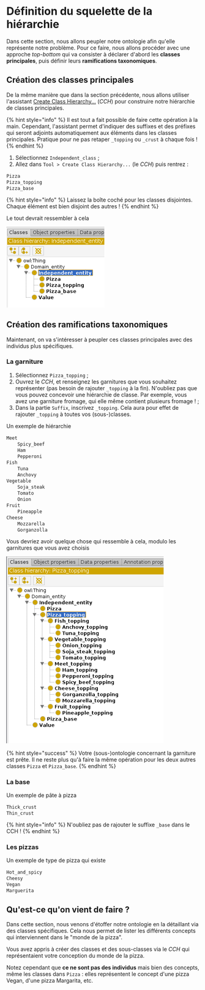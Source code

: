 # Définition du squelette de la hiérarchie

Dans cette section, nous allons peupler notre ontologie afin qu'elle représente notre problème. Pour ce faire, nous allons procéder avec une approche *top-bottom* qui va consister à déclarer d'abord les **classes principales**, puis définir leurs **ramifications taxonomiques**.

## Création des classes principales

De la même manière que dans la section précédente, nous allons utiliser l'assistant [Create Class Hierarchy...](step2.md/#definir-la-hierarchie-haute-par-default) (*CCH*) pour construire notre hiérarchie de classes principales.

{% hint style="info" %}
Il est tout a fait possible de faire cette opération à la main. Cependant, l'assistant permet d'indiquer des suffixes et des préfixes qui seront adjoints automatiquement aux éléments dans les classes principales. Pratique pour ne pas retaper `_topping` ou `_crust` à chaque fois !
{% endhint %}

1. Sélectionnez `Independent_class` ;
2. Allez dans `Tool > Create Class Hierarchy...` (le *CCH*) puis rentrez :
```
Pizza
Pizza_topping
Pizza_base
```
{% hint style="info" %}
Laissez la boîte coché pour les classes disjointes. Chaque élément est bien disjoint des autres !
{% endhint %}

Le tout devrait ressembler à cela

![Classes principales](assets/top_class_hierarchy.png)

## Création des ramifications taxonomiques

Maintenant, on va s'intéresser à peupler ces classes principales avec des individus plus spécifiques.

### La garniture

1. Sélectionnez `Pizza_topping` ;
2. Ouvrez le *CCH*, et renseignez les garnitures que vous souhaitez représenter (pas besoin de rajouter `_topping` à la fin). N'oubliez pas que vous pouvez concevoir une hiérarchie de classe. Par exemple, vous avez une garniture fromage, qui elle même contient plusieurs fromage ! ;
3. Dans la partie `Suffix`, inscrivez `_topping`. Cela aura pour effet de rajouter `_topping` à toutes vos (sous-)classes.

Un exemple de hiérarchie

```
Meet
    Spicy_beef
    Ham
    Pepperoni
Fish
    Tuna
    Anchovy
Vegetable
    Soja_steak
    Tomato
    Onion
Fruit
    Pineapple
Cheese
    Mozzarella
    Gorganzolla
```

Vous devriez avoir quelque chose qui ressemble à cela, modulo les garnitures que vous avez choisis

![Les différentes garnitures d'une pizza](assets/topping_taxonomy.png)

{% hint style="success" %}
Votre (sous-)ontologie concernant la garniture est prête. Il ne reste plus qu'à faire la même opération pour les deux autres classes `Pizza` et `Pizza_base`.
{% endhint %}

### La base

Un exemple de pâte à pizza

```
Thick_crust
Thin_crust
```

{% hint style="info" %}
N'oubliez pas de rajouter le suffixe `_base` dans le CCH !
{% endhint %}

### Les pizzas

Un exemple de type de pizza qui existe

```
Hot_and_spicy
Cheesy
Vegan
Marguerita
```

## Qu'est-ce qu'on vient de faire ?

Dans cette section, nous venons d'étoffer notre ontologie en la détaillant via des classes spécifiques. Cela nous permet de lister les différents concepts qui interviennent dans le "monde de la pizza".

Vous avez appris à créer des classes et des sous-classes via le *CCH* qui représentaient votre conception du monde de la pizza.

Notez cependant que **ce ne sont pas des individus** mais bien des concepts, même les classes dans `Pizza` : elles représentent le concept d'une pizza Vegan, d'une pizza Margarita, etc.